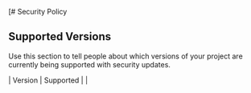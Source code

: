 [# Security Policy

## Supported Versions

Use this section to tell people about which versions of your project are
currently being supported with security updates.

| Version | Supported          |
|